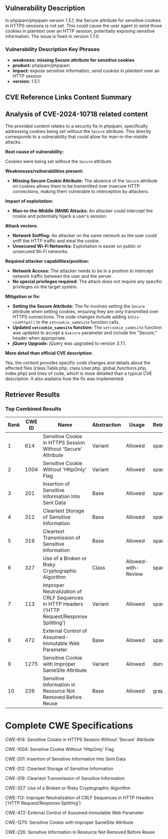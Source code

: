 ## Vulnerability Description
In phpipam/phpipam version 1.5.1, the Secure attribute for sensitive cookies in HTTPS sessions is not set. This could cause the user agent to send those cookies in plaintext over an HTTP session, potentially exposing sensitive information. The issue is fixed in version 1.7.0.

### Vulnerability Description Key Phrases
- **weakness:** **missing Secure attribute for sensitive cookies**
- **product:** phpipam/phpipam
- **impact:** expose sensitive information, send cookies in plaintext over an HTTP session
- **version:** 1.5.1

## CVE Reference Links Content Summary
## Analysis of CVE-2024-10718 related content

The provided content relates to a security fix in phpipam, specifically addressing cookies being set without the `Secure` attribute. This directly corresponds to a vulnerability that could allow for man-in-the-middle attacks.

**Root cause of vulnerability:**

Cookies were being set without the `Secure` attribute.

**Weaknesses/vulnerabilities present:**

*   **Missing Secure Cookie Attribute:** The absence of the `Secure` attribute on cookies allows them to be transmitted over insecure HTTP connections, making them vulnerable to interception by attackers.

**Impact of exploitation:**

*   **Man-in-the-Middle (MitM) Attacks:** An attacker could intercept the cookie and potentially hijack a user's session.

**Attack vectors:**

*   **Network Sniffing:** An attacker on the same network as the user could sniff the HTTP traffic and steal the cookie.
*   **Unsecured Wi-Fi Networks:**  Exploitation is easier on public or unsecured Wi-Fi networks.

**Required attacker capabilities/position:**

*   **Network Access:** The attacker needs to be in a position to intercept network traffic between the user and the server.
*   **No special privileges required:** The attack does not require any specific privileges on the target system.

**Mitigation or fix:**

*   **Setting the Secure Attribute:** The fix involves setting the `Secure` attribute when setting cookies, ensuring they are only transmitted over HTTPS connections. The code changes include adding `$this->isHttps()` to the `setcookie_samesite` function calls.
*   **Updated `setcookie_samesite` function:** The `setcookie_samesite` function was updated to accept a `$secure` parameter and include the "Secure;" header when appropriate.
*   **jQuery Upgrade:** jQuery was upgraded to version 3.7.1.

**More detail than official CVE description:**

Yes, the content provides specific code changes and details about the affected files (class.Table.php, class.User.php, global\_functions.php, index.php) and lines of code, which is more detailed than a typical CVE description. It also explains *how* the fix was implemented.

## Retriever Results

### Top Combined Results

| Rank | CWE ID | Name | Abstraction | Usage  | Retrievers | Individual Scores |
|------|--------|------|-------------|-------|------------|-------------------|
| 1 | 614 | Sensitive Cookie in HTTPS Session Without 'Secure' Attribute | Variant | Allowed | sparse | 0.428 |
| 2 | 1004 | Sensitive Cookie Without 'HttpOnly' Flag | Variant | Allowed | sparse | 0.330 |
| 3 | 201 | Insertion of Sensitive Information Into Sent Data | Base | Allowed | sparse | 0.288 |
| 4 | 312 | Cleartext Storage of Sensitive Information | Base | Allowed | sparse | 0.285 |
| 5 | 319 | Cleartext Transmission of Sensitive Information | Base | Allowed | sparse | 0.279 |
| 6 | 327 | Use of a Broken or Risky Cryptographic Algorithm | Class | Allowed-with-Review | sparse | 0.273 |
| 7 | 113 | Improper Neutralization of CRLF Sequences in HTTP Headers ('HTTP Request/Response Splitting') | Variant | Allowed | sparse | 0.258 |
| 8 | 472 | External Control of Assumed-Immutable Web Parameter | Base | Allowed | sparse | 0.253 |
| 9 | 1275 | Sensitive Cookie with Improper SameSite Attribute | Variant | Allowed | dense | 0.576 |
| 10 | 226 | Sensitive Information in Resource Not Removed Before Reuse | Base | Allowed | graph | 0.002 |



# Complete CWE Specifications

CWE-614: Sensitive Cookie in HTTPS Session Without 'Secure' Attribute

CWE-1004: Sensitive Cookie Without 'HttpOnly' Flag

CWE-201: Insertion of Sensitive Information Into Sent Data

CWE-312: Cleartext Storage of Sensitive Information

CWE-319: Cleartext Transmission of Sensitive Information

CWE-327: Use of a Broken or Risky Cryptographic Algorithm

CWE-113: Improper Neutralization of CRLF Sequences in HTTP Headers ('HTTP Request/Response Splitting')

CWE-472: External Control of Assumed-Immutable Web Parameter

CWE-1275: Sensitive Cookie with Improper SameSite Attribute

CWE-226: Sensitive Information in Resource Not Removed Before Reuse